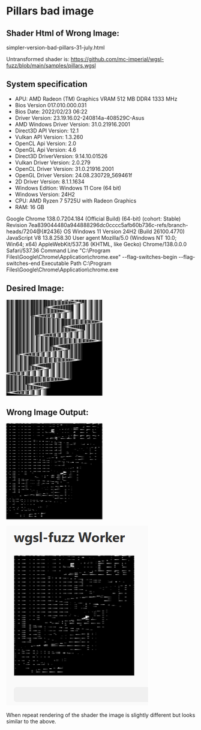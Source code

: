 # Pillars bad image

## Shader Html of Wrong Image:

simpler-version-bad-pillars-31-july.html

Untransformed shader is: https://github.com/mc-imperial/wgsl-fuzz/blob/main/samples/pillars.wgsl

## System specification

- APU: AMD Radeon (TM) Graphics VRAM 512 MB DDR4 1333 MHz
- Bios Version 017.010.000.031
- Bios Date: 2022/02/23 06:22
- Driver Version: 23.19.16.02-240814a-408529C-Asus
- AMD Windows Driver Version: 31.0.21916.2001
- Direct3D API Version: 12.1
- Vulkan API Version: 1.3.260
- OpenCL Api Version: 2.0
- OpenGL Api Version: 4.6
- Direct3D DriverVersion: 9.14.10.01526
- Vulkan Driver Version: 2.0.279
- OpenCL Driver Version: 31.0.21916.2001
- OpenGL Driver Version: 24.08.230729_569461f
- 2D Driver Version: 8.1.1.1634
- Windows Edition: Windows 11 Core (64 bit)
- Windows Version: 24H2
- CPU: AMD Ryzen 7 5725U with Radeon Graphics
- RAM: 16 GB


Google Chrome
138.0.7204.184 (Official Build) (64-bit) (cohort: Stable) 
Revision
7ea839044480a944888296dc0cccc5afb60b736c-refs/branch-heads/7204@{#2436}
OS
Windows 11 Version 24H2 (Build 26100.4770)
JavaScript
V8 13.8.258.30
User agent
Mozilla/5.0 (Windows NT 10.0; Win64; x64) AppleWebKit/537.36 (KHTML, like Gecko) Chrome/138.0.0.0 Safari/537.36
Command Line
"C:\Program Files\Google\Chrome\Application\chrome.exe" --flag-switches-begin --flag-switches-end
Executable Path
C:\Program Files\Google\Chrome\Application\chrome.exe

## Desired Image:

![Correct output of shader](./pillars.png)

## Wrong Image Output:

![Wrong output of shader](./variant07.0.png)

![Wrong output of reduced shader](./simpler-version-bad-pillars-31-july.png)

When repeat rendering of the shader the image is slightly different but looks similar to the above.
